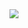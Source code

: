 <img width="auto" src="https://pbs.twimg.com/profile_banners/1312038130808098816/1601836650/1500x500"/>

